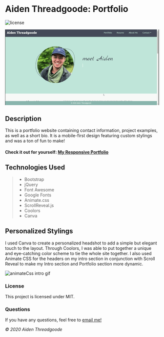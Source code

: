 # Aiden Threadgoode: Portfolio
![license](https://img.shields.io/github/license/a-thread/Portfolio)

![About Me](./assets/images/md/intro.gif)

## Description
This is a portfolio website containing contact information, project examples, as well as a short bio. It is a mobile-first design featuring custom stylings and was a ton of fun to make!

#### Check it out for yourself: [My Responsive Portfolio](https://a-thread.github.io/Meet-Aiden/)


## Technologies Used
>- Bootstrap
>- jQuery
>- Font Awesome
>- Google Fonts
>- Animate.css
>- ScrollReveal.js
>- Coolors
>- Canva

## Personalized Stylings
I used Canva to create a personalized headshot to add a simple but elegant touch to the layout. Through Coolors, I was able to put together a unique and eye-catching color scheme to tie the whole site together. I also used Animate CSS for the headers on my intro section in conjunction with Scroll Reveal to make my Intro section and Portfolio section more dynamic. 

![animateCss intro gif](./assets/images/md/animateCSS.gif)

### License 

This project is licensed under MIT.

### Questions

If you have any questions, feel free to [email me!](mailto:aiden.threadgoode@gmail.com)

*© 2020 Aiden Threadgoode*
